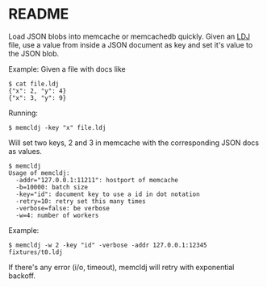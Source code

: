README
======

Load JSON blobs into memcache or memcachedb quickly. Given an [LDJ](http://en.wikipedia.org/wiki/Line_Delimited_JSON)
file, use a value from inside a JSON document as key and set it's value
to the JSON blob.

Example: Given a file with docs like

	$ cat file.ldj
	{"x": 2, "y": 4}
	{"x": 3, "y": 9}

Running:

	$ memcldj -key "x" file.ldj

Will set two keys, 2 and 3 in memcache with the corresponding JSON docs as values.

    $ memcldj
    Usage of memcldj:
      -addr="127.0.0.1:11211": hostport of memcache
      -b=10000: batch size
      -key="id": document key to use a id in dot notation
      -retry=10: retry set this many times
      -verbose=false: be verbose
      -w=4: number of workers

Example:

    $ memcldj -w 2 -key "id" -verbose -addr 127.0.0.1:12345 fixtures/t0.ldj

If there's any error (i/o, timeout), memcldj will retry with exponential backoff.
